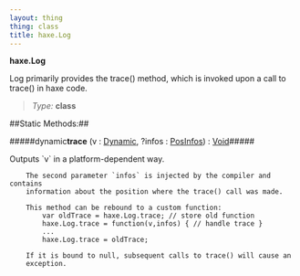 ```yaml
---
layout: thing
thing: class
title: haxe.Log
---
```

**haxe.Log**
<p>Log primarily provides the trace() method, which is invoked upon a call to
	trace() in haxe code.
</p>



> *Type:* **class**


##Static Methods:##


#####dynamic**trace** (v : <a href="../Dynamic.html" class="type">Dynamic</a>, ?infos : <a href="../haxe/PosInfos.html" class="type">PosInfos</a>) : <a href="../Void.html" class="type">Void</a>#####
<p>Outputs `v` in a platform-dependent way.

		The second parameter `infos` is injected by the compiler and contains
		information about the position where the trace() call was made.

		This method can be rebound to a custom function:
			var oldTrace = haxe.Log.trace; // store old function
			haxe.Log.trace = function(v,infos) { // handle trace }
			...
			haxe.Log.trace = oldTrace;

		If it is bound to null, subsequent calls to trace() will cause an
		exception.
</p>













